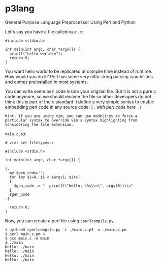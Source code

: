 # p3lang
General Purpose Language Preprocessor Using Perl and Python

Let's say you have a file called 
`main.c`:
```
#include <stdio.h>

int main(int argc, char *argv[]) {
  printf("hello world\n");
  return 0;
}
```

You want hello world to be replicated at compile time instead of runtime. 
How would you do it? Perl has some very niffy string parsing capabilities 
and comes preinstalled in most systems. 

You can write some perl code inside your original file. But it is not a 
pure c code anymore, so we should rename the file so other developers do
not think this is part of the c standard. I define a very simple syntax 
to enable embedding perl code in any source code: 
`{.` _with perl code here_ `.}`

`hint: If you are using vim, you can use modelines to force a particular syntax
to override vim's syntax highlighting from considering the file extension.`

`main.c.p3`:
```
# vim: set filetype=c:

#include <stdio.h>

int main(int argc, char *argv[]) {

{.
  my $gen_code='';
  for (my $i=0; $i < $argv1; $i++)
  {
    $gen_code .= "  printf(\"hello: \%s\\n\", argv[0]);\n"
  }
  $gen_code
.}

  return 0;
}
```

Now, you can create a perl file using `cperlcompile.py`.

```
$ python3 cperlcompile.py -i ./main.c.p3 -o ./main.c.pm
$ perl main.c.pm 4
$ gcc main.c -o main
$ ./main
hello: ./main
hello: ./main
hello: ./main
hello: ./main
```

